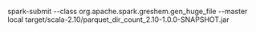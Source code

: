 spark-submit --class   org.apache.spark.greshem.gen_huge_file  --master  local   target/scala-2.10/parquet_dir_count_2.10-1.0.0-SNAPSHOT.jar   

